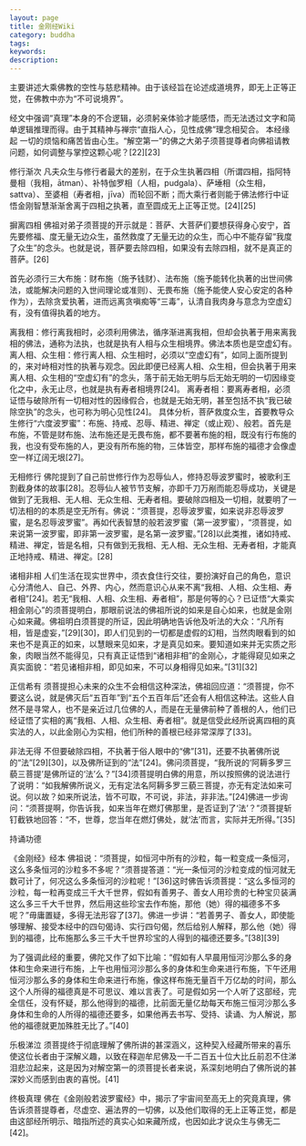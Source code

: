 ```yaml
---
layout: page
title: 金刚经Wiki
category: buddha
tags:
keywords:
description:
---
```



主要讲述大乘佛教的空性与慈悲精神。由于该经旨在论述成道境界，即无上正等正觉，在佛教中亦为“不可说境界”。

经文中强调“真理”本身的不合逻辑，必须躬亲体验才能感悟，而无法透过文字和简单逻辑推理而得。由于其精神与禅宗“直指人心，见性成佛”理念相契合。
本经缘起
一切的烦恼和痛苦皆由心生。“解空第一”的佛之大弟子须菩提尊者向佛祖请教问题，如何调整与掌控这颗心呢？[22][23]

修行渐次
凡夫众生与修行者最大的差别，在于众生执著四相（所谓四相，指阿特曼相（我相，ātman）、补特伽罗相（人相，pudgala）、萨埵相（众生相，sattva）、至婆相（寿者相，jīva）而轮回不断；而大乘行者则能于佛法修行中证悟金刚智慧渐渐舍离于四相之执著，直至圆成无上正等正觉。[24][25]

摒离四相
佛祖对弟子须菩提的开示就是：菩萨、大菩萨们要想获得身心安宁，首先要修福、度无量无边众生，虽然救度了无量无边的众生，而心中不能存留“我度了众生”的念头。也就是说，菩萨要去除四相，如果没有去除四相，就不是真正的菩萨。[26]

首先必须行三大布施：财布施（施予钱财）、法布施（施予能转化执著的出世间佛法，或能解决问题的入世间理论或准则）、无畏布施（施予能使人安心安定的各种作为），去除贪爱执著，进而远离贪嗔痴等“三毒”，认清自我肉身与意念为空虚幻有，没有值得执着的地方。

离我相：修行离我相时，必须利用佛法，循序渐进离我相，但却会执著于用来离我相的佛法，通称为法执，也就是执有人相与众生相境界。佛法本质也是空虚幻有。
离人相、众生相：修行离人相、众生相时，必须以“空虚幻有”，如同上面所提到的，来对峙相对性的执著与观念。因此即便已经离人相、众生相，但会执著于用来离人相、众生相的“空虚幻有”的念头，落于前无始无明与后无始无明的一切因缘变化之中，永无止尽，也就是执有寿者相境界[24]。
离寿者相：要离寿者相，必须证悟与破除所有一切相对性的因缘假合，也就是无始无明，甚至包括不执“我已破除空执”的念头，也可称为明心见性[24]。
具体分析，菩萨救度众生，首要教导众生修行“六度波罗蜜”：布施、持戒、忍辱、精进、禅定（或止观）、般若。首先是布施，不管是财布施、法布施还是无畏布施，都不要著布施的相，既没有行布施的我，也没有受布施的人，更没有所布施的物，三体皆空，那样布施的福德才会像虚空一样辽阔无垠[27]。

无相修行
佛陀提到了自己前世修行作为忍辱仙人，修持忍辱波罗蜜时，被歌利王割截身体的故事[28]。忍辱仙人被节节支解，亦即千刀万剐而能忍辱成功，关键是做到了无我相、无人相、无众生相、无寿者相。要破除四相及一切相，就要明了一切法相的的本质是空无所有。佛说：“须菩提，忍辱波罗蜜，如来说非忍辱波罗蜜，是名忍辱波罗蜜”。再如代表智慧的般若波罗蜜（第一波罗蜜），“须菩提，如来说第一波罗蜜，即非第一波罗蜜，是名第一波罗蜜。”[28]以此类推，诸如持戒、精进、禅定，皆是名相，只有做到无我相、无人相、无众生相、无寿者相，才能真正地持戒、精进、禅定。[28]

诸相非相
人们生活在现实世界中，须衣食住行交往，要扮演好自己的角色，意识心分清他人、自己、外界、内心，然而意识心从来不离“我相、人相、众生相、寿者相”[24]。若无“我相、人相、众生相、寿者相”，那是何等的心？已证悟“大乘实相金刚心”的须菩提明白，那眼前说法的佛祖所说的如来是自心如来，也就是金刚心如来藏。佛祖明白须菩提的所证，因此明确地告诉他及听法的大众：“凡所有相，皆是虚妄，”[29][30]，即人们见到的一切都是虚假的幻相，当然肉眼看到的如来也不是真正的如来，以慧眼来见如来，才是真见如来。要知道如来并无实质之形象，肉眼当然不能得见，只有真正证悟到“诸相非相”的金刚心，才能得窥见如来之真实面貌：“若见诸相非相，即见如来，不可以身相得见如来。”[31][32]

正信希有
须菩提担心未来的众生不会相信这种深法，佛祖回应道：“须菩提，你不要这么说，就是佛灭后“五百年”到“五个五百年后”还会有人相信这种法。这些人自然不是寻常人，也不是亲近过几位佛的人，而是在无量佛前种了善根的人，他们已经证悟了实相的离“我相、人相、众生相、寿者相”。就是信受此经所说离四相的真实法的人，以此金刚心为实相，他们所种的善根已经非常深厚了[33]。

非法无得
不但要破除四相，不执著于俗人眼中的“佛”[31]，还要不执著佛所说的“法”[29][30]，以及佛所证到的“法”[24]。佛问须菩提，“我所说的‘阿耨多罗三藐三菩提’是佛所证的‘法’么？”[34]须菩提明白佛的用意，所以按照佛的说法进行了说明：“如我解佛所说义，无有定法名阿耨多罗三藐三菩提，亦无有定法如来可说。何以故？如来所说法，皆不可取，不可说，非法，非非法。”[24]佛进一步询问：“须菩提啊，你告诉我，如来当年在燃灯佛那里，是否证到了‘法’？”须菩提斩钉截铁地回答：“不，世尊，您当年在燃灯佛处，就‘法’而言，实际并无所得。”[35]

持诵功德

《金刚经》经本
佛祖说：“须菩提，如恒河中所有的沙粒，每一粒变成一条恒河，这么多条恒河的沙粒多不多呢？”须菩提答道：“光一条恒河的沙粒变成的恒河就无数可计了，何况这么多条恒河的沙粒呢！”[36]这时佛告诉须菩提：“这么多恒河的沙粒，每一粒再变成三千大千世界，假如有善男子、善女人用珍贵的七种宝贝装满这么多三千大千世界，然后用这些珍宝去作布施，那他（她）得的福德多不多呢？”毋庸置疑，多得无法形容了[37]。佛进一步讲：“若善男子、善女人，即使能够理解、接受本经中的四句偈诗、实行四句偈，然后给别人解释，那么他（她）得到的福德，比布施那么多三千大千世界珍宝的人得到的福德还要多。”[38][39]

为了强调此经的重要，佛陀又作了如下比喻：“假如有人早晨用恒河沙那么多的身体和生命来进行布施，上午也用恒河沙那么多的身体和生命来进行布施，下午还用恒河沙那么多的身体和生命来进行布施，像这样布施无量百千万亿劫的时间，那么这个人所得的福德真是不可思议、难以言表了。可是假如另一个人听了这部经，完全信任，没有怀疑，那么他得到的福德，比前面无量亿劫每天布施三恒河沙那么多身体和生命的人所得的福德还要多，如果他再去书写、受持、读诵、为人解说，那他的福德就更加殊胜无比了。”[40]

乐极涕泣
须菩提终于彻底理解了佛所讲的甚深涵义，这种契入经藏所带来的喜乐使这位长者由于深解义趣，以致在释迦牟尼佛及一千二百五十位大比丘前忍不住涕泪悲泣起来，这是因为对解空第一的须菩提长者来说，系深刻地明白了佛所说的甚深妙义而感到由衷的喜悦。[41]

终极真理
佛在《金刚般若波罗蜜经》中，揭示了宇宙间至高无上的究竟真理，佛告诉须菩提尊者，尽虚空、遍法界的一切佛，以及他们取得的无上正等正觉，都是由这部经所明示、暗指所述的真实心如来藏所成，也因如此才说众生与佛无二[42]。